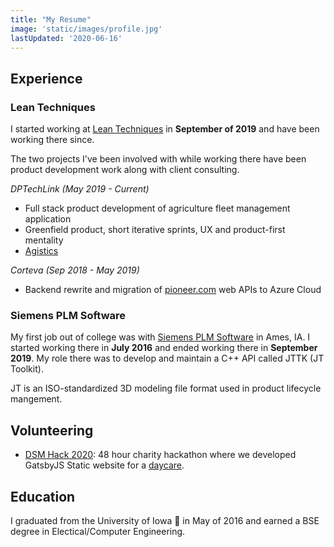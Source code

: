 ```yaml
---
title: "My Resume"  
image: 'static/images/profile.jpg'  
lastUpdated: '2020-06-16'
---
```


## Experience  
### Lean Techniques
I started working at [Lean Techniques](https://leantechniques.com/) in **September of 2019** and have been working
there since. 

The two projects I've been involved with while working there have been product development work along 
with client consulting.

*DPTechLink (May 2019 - Current)*  
- Full stack product development of agriculture fleet management application  
- Greenfield product, short iterative sprints, UX and product-first mentality  
- [Agistics](http://agistics.com/)  

*Corteva (Sep 2018 - May 2019)*  
- Backend rewrite and migration of [pioneer.com](https://www.pioneer.com/landing) web APIs to Azure Cloud  


### Siemens PLM Software
My first job out of college was with [Siemens PLM Software](https://www.plm.automation.siemens.com/global/en/products/plm-components/jt-open-toolkit.html)
in Ames, IA. I started working there in **July 2016** and ended working there in **September 2019**.
My role there was to develop and maintain a C++ API called JTTK (JT Toolkit).  

JT is an ISO-standardized 3D modeling file format used in product lifecycle mangement.

## Volunteering

- [DSM Hack 2020](https://dsmhack.org/): 48 hour charity hackathon where we developed GatsbyJS Static website for a [daycare](http://wonderyearsacademy.org/).

## Education
I graduated from the University of Iowa 🦅 in May of 2016 and earned a BSE degree in Electical/Computer Engineering.


